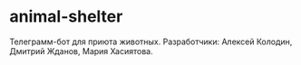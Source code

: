 # animal-shelter
Телеграмм-бот для приюта животных.
Разработчики: Алексей Колодин, Дмитрий Жданов, Мария Хасиятова. 
